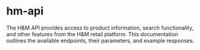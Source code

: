 # hm-api
The H&amp;M API provides access to product information, search functionality, and other features from the H&amp;M retail platform. This documentation outlines the available endpoints, their parameters, and example responses.
